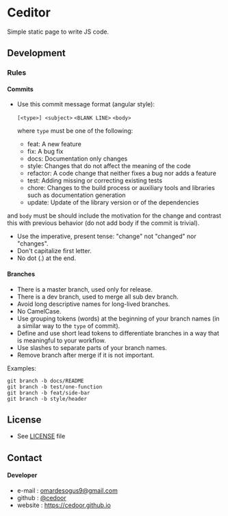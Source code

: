 # Ceditor

Simple static page to write JS code.

## Development

### Rules

#### Commits

* Use this commit message format (angular style):  

    `[<type>] <subject>`
    `<BLANK LINE>`
    `<body>`

    where `type` must be one of the following:

    - feat: A new feature
    - fix: A bug fix
    - docs: Documentation only changes
    - style: Changes that do not affect the meaning of the code
    - refactor: A code change that neither fixes a bug nor adds a feature
    - test: Adding missing or correcting existing tests
    - chore: Changes to the build process or auxiliary tools and libraries such as documentation generation
    - update: Update of the library version or of the dependencies

and `body` must be should include the motivation for the change and contrast this with previous behavior (do not add body if the commit is trivial). 

* Use the imperative, present tense: "change" not "changed" nor "changes".
* Don't capitalize first letter.
* No dot (.) at the end.

#### Branches

* There is a master branch, used only for release.
* There is a dev branch, used to merge all sub dev branch.
* Avoid long descriptive names for long-lived branches.
* No CamelCase.
* Use grouping tokens (words) at the beginning of your branch names (in a similar way to the `type` of commit).
* Define and use short lead tokens to differentiate branches in a way that is meaningful to your workflow.
* Use slashes to separate parts of your branch names.
* Remove branch after merge if it is not important.

Examples:
    
    git branch -b docs/README
    git branch -b test/one-function
    git branch -b feat/side-bar
    git branch -b style/header

## License
* See [LICENSE](https://github.com/cedoor/ceditor/blob/master/LICENSE) file

## Contact
#### Developer
* e-mail : omardesogus9@gmail.com
* github : [@cedoor](https://github.com/cedoor)
* website : https://cedoor.github.io
